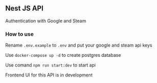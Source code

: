 ## Nest JS API 

Authentication with Google and Steam

### How to use

Rename ``.env.example`` to ``.env`` and put your google and steam api keys

Use ``docker-compose up -d`` to create postgres database

Use comand ``npm run start:dev`` to start api


Frontend UI for this API is in development
